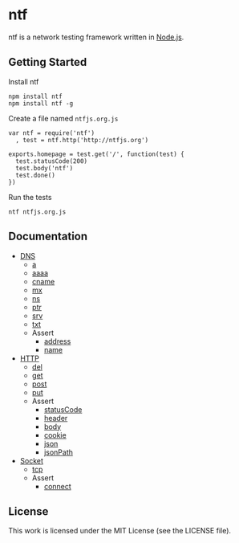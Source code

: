 ntf
===

ntf is a network testing framework written in [Node.js](http://nodejs.org/).

## Getting Started

Install ntf

    npm install ntf
    npm install ntf -g

Create a file named `ntfjs.org.js`

    var ntf = require('ntf')
      , test = ntf.http('http://ntfjs.org')

    exports.homepage = test.get('/', function(test) {
      test.statusCode(200)
      test.body('ntf')
      test.done()
    })

Run the tests

    ntf ntfjs.org.js

## Documentation

* [DNS](#dns)
  * [a](#dns-a)
  * [aaaa](#dns-aaaa)
  * [cname](#dns-cname)
  * [mx](#dns-mx)
  * [ns](#dns-ns)
  * [ptr](#dns-ptr)
  * [srv](#dns-srv)
  * [txt](#dns-txt)
  * Assert
    * [address](#dns-assert-address)
    * [name](#dns-assert-name)
* [HTTP](#http)
  * [del](#http-del)
  * [get](#http-get)
  * [post](#http-post)
  * [put](#http-put)
  * Assert
    * [statusCode](#http-assert-statusCode)
    * [header](#http-assert-header)
    * [body](#http-assert-body)
    * [cookie](#http-assert-cookie)
    * [json](#http-assert-json)
    * [jsonPath](#http-assert-jsonPath)
* [Socket](#socket)
  * [tcp](#socket-tcp)
  * Assert
    * [connect](#socket-assert-connect)

## License

This work is licensed under the MIT License (see the LICENSE file).
